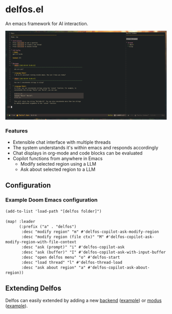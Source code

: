 # delfos.el

An emacs framework for AI interaction.

![Delfos capture](./media/delfos-demo.png)

### Features 

- Extensible chat interface with multiple threads
- The system understands it's within emacs and responds accordingly
- Chat displays in org-mode and code blocks can be evaluated
- Copilot functions from anywhere in Emacs 
  - Modify selected region using a LLM
  - Ask about selected region to a LLM

## Configuration

### Example Doom Emacs configuration

```elisp
(add-to-list 'load-path "[delfos folder]")

(map! :leader
      (:prefix ("a" . "delfos")
       :desc "modify region" "m" #'delfos-copilot-ask-modify-region
       :desc "modify region (file ctx)" "M" #'delfos-copilot-ask-modify-region-with-file-context
       :desc "ask (prompt)" "i" #'delfos-copilot-ask
       :desc "ask (buffer)" "I" #'delfos-copilot-ask-with-input-buffer
       :desc "open delfos menu" "o" #'delfos-start
       :desc "load thread" "l" #'delfos-thread-load
       :desc "ask about region" "a" #'delfos-copilot-ask-about-region))
```

## Extending Delfos

Delfos can easily extended by adding a new [backend](./delfos-backend.el) ([example](./backends/delfos-openai.el)) or [modus](./delfos-modus.el) ([example](./delfos-llm.el)).
